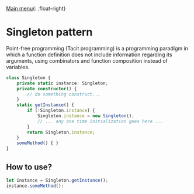 [Main menu](../../README.md){: .float-right}

# Singleton pattern

Point-free programming (Tacit programming) is a programming paradigm in which a function definition does not include information regarding its arguments, using combinators and function composition instead of variables.


```typescript
class Singleton {
    private static instance: Singleton;
    private constructor() {
        // do something construct...
    }
    static getInstance() {
        if (!Singleton.instance) {
            Singleton.instance = new Singleton();
            // ... any one time initialization goes here ...
        }
        return Singleton.instance;
    }
    someMethod() { }
}
```

## How to use?

```typescript
let instance = Singleton.getInstance();
instance.someMethod();
```
